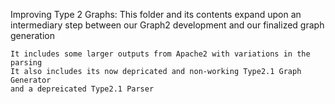 Improving Type 2 Graphs:
    This folder and its contents expand upon an intermediary step between our Graph2 development and our finalized graph generation

    It includes some larger outputs from Apache2 with variations in the parsing
    It also includes its now depricated and non-working Type2.1 Graph Generator
    and a depreicated Type2.1 Parser